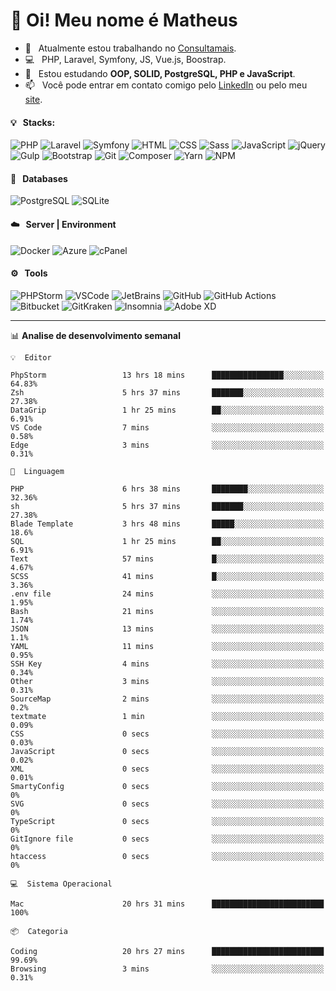 # 👋 Oi! Meu nome é Matheus

- 🔭 &nbsp; Atualmente estou trabalhando no [Consultamais](https://consultamais.com.br/).
- 💻 &nbsp; PHP, Laravel, Symfony, JS, Vue.js, Boostrap.
- 🌱 &nbsp; Estou estudando **OOP, SOLID, PostgreSQL, PHP e JavaScript**.
- 📫 &nbsp; Você pode entrar em contato comigo pelo [LinkedIn](https://www.linkedin.com/in/matheuscamargoxavier/) ou pelo meu [site](https://matheuscamargo.co).

#### 💡 &nbsp; Stacks:
![PHP](https://img.shields.io/badge/-PHP-777BB4?&logo=php&logoColor=FFFFFF)
![Laravel](https://img.shields.io/badge/-Laravel-FF2D20?&logo=laravel&logoColor=FFFFFF)
![Symfony](https://img.shields.io/badge/-Symfony-000000?&logo=symfony&logoColor=FFFFFF)
![HTML](https://img.shields.io/badge/-HTML-E34F26?&logo=html5&logoColor=FFFFFF)
![CSS](https://img.shields.io/badge/-CSS-1572B6?&logo=css3&logoColor=FFFFFF)
![Sass](https://img.shields.io/badge/-Sass-CC6699?&logo=sass&logoColor=FFFFFF)
![JavaScript](https://img.shields.io/badge/-JavaScript-F7DF1E?&logo=javascript&logoColor=FFFFFF)
![jQuery](https://img.shields.io/badge/-jQuery-0769AD?&logo=jquery&logoColor=FFFFFF)
![Gulp](https://img.shields.io/badge/-Gulp-CF4647?&logo=gulp&logoColor=FFFFFF)
![Bootstrap](https://img.shields.io/badge/-Bootstrap-7952B3?&logo=bootstrap&logoColor=FFFFFF)
![Git](https://img.shields.io/badge/-Git-F05032?&logo=git&logoColor=FFFFFF)
![Composer](https://img.shields.io/badge/-Composer-885630?&logo=composer&logoColor=FFFFFF)
![Yarn](https://img.shields.io/badge/-Yarn-2C8EBB?&logo=yarn&logoColor=FFFFFF)
![NPM](https://img.shields.io/badge/-npm-CB3837?&logo=npm&logoColor=FFFFFF)

#### 💾 &nbsp; Databases
![PostgreSQL](https://img.shields.io/badge/-PostgreSQL-336791?&logo=PostgreSQL&logoColor=FFFFFF)
![SQLite](https://img.shields.io/badge/-SQLite-003B57?&logo=SQLite&logoColor=FFFFFF)

#### ☁️ &nbsp; Server | Environment
![Docker](https://img.shields.io/badge/-Docker-2496ED?&logo=docker&logoColor=FFFFFF)
![Azure](https://img.shields.io/badge/-Azure-0089D6?&logo=microsoft%20azure&logoColor=FFFFFF)
![cPanel](https://img.shields.io/badge/-cPanel-FF6C2C?&logo=cpanel&logoColor=FFFFFF)

#### ⚙️ &nbsp; Tools
![PHPStorm](https://img.shields.io/badge/-PHPStorm-000000?&logo=PHPStorm&logoColor=FFFFFF)
![VSCode](https://img.shields.io/badge/-VSCode-007ACC?&logo=Visual%20Studio%20Code&logoColor=FFFFFF) 
![JetBrains](https://img.shields.io/badge/-JetBrains-000000?&logo=jetbrains&logoColor=FFFFFF) 
![GitHub](https://img.shields.io/badge/-GitHub-181717?&logo=github&logoColor=FFFFFF) 
![GitHub Actions](https://img.shields.io/badge/-GitHub%20Actions-181717?&logo=GitHub%20Actions&logoColor=FFFFFF) 
![Bitbucket](https://img.shields.io/badge/-Bitbucket-0052CC?&logo=bitbucket&logoColor=FFFFFF)
![GitKraken](https://img.shields.io/badge/-GitKraken-179287?&logo=GitKraken&logoColor=FFFFFF)
![Insomnia](https://img.shields.io/badge/-Insomnia-5849BE?&logo=Insomnia&logoColor=FFFFFF)
![Adobe XD](https://img.shields.io/badge/-Adobe%20XD-FF61F6?&logo=adobe%20xd&logoColor=FFFFFF) 
_______

📊  **Analise de desenvolvimento semanal**
```text
💡  Editor

PhpStorm                 13 hrs 18 mins      ████████████████░░░░░░░░░     64.83%
Zsh                      5 hrs 37 mins       ███████░░░░░░░░░░░░░░░░░░     27.38%
DataGrip                 1 hr 25 mins        ██░░░░░░░░░░░░░░░░░░░░░░░      6.91%
VS Code                  7 mins              ░░░░░░░░░░░░░░░░░░░░░░░░░      0.58%
Edge                     3 mins              ░░░░░░░░░░░░░░░░░░░░░░░░░      0.31%
```
```text
💬  Linguagem

PHP                      6 hrs 38 mins       ████████░░░░░░░░░░░░░░░░░     32.36%
sh                       5 hrs 37 mins       ███████░░░░░░░░░░░░░░░░░░     27.38%
Blade Template           3 hrs 48 mins       █████░░░░░░░░░░░░░░░░░░░░      18.6%
SQL                      1 hr 25 mins        ██░░░░░░░░░░░░░░░░░░░░░░░      6.91%
Text                     57 mins             █░░░░░░░░░░░░░░░░░░░░░░░░      4.67%
SCSS                     41 mins             █░░░░░░░░░░░░░░░░░░░░░░░░      3.36%
.env file                24 mins             ░░░░░░░░░░░░░░░░░░░░░░░░░      1.95%
Bash                     21 mins             ░░░░░░░░░░░░░░░░░░░░░░░░░      1.74%
JSON                     13 mins             ░░░░░░░░░░░░░░░░░░░░░░░░░       1.1%
YAML                     11 mins             ░░░░░░░░░░░░░░░░░░░░░░░░░      0.95%
SSH Key                  4 mins              ░░░░░░░░░░░░░░░░░░░░░░░░░      0.34%
Other                    3 mins              ░░░░░░░░░░░░░░░░░░░░░░░░░      0.31%
SourceMap                2 mins              ░░░░░░░░░░░░░░░░░░░░░░░░░       0.2%
textmate                 1 min               ░░░░░░░░░░░░░░░░░░░░░░░░░      0.09%
CSS                      0 secs              ░░░░░░░░░░░░░░░░░░░░░░░░░      0.03%
JavaScript               0 secs              ░░░░░░░░░░░░░░░░░░░░░░░░░      0.02%
XML                      0 secs              ░░░░░░░░░░░░░░░░░░░░░░░░░      0.01%
SmartyConfig             0 secs              ░░░░░░░░░░░░░░░░░░░░░░░░░         0%
SVG                      0 secs              ░░░░░░░░░░░░░░░░░░░░░░░░░         0%
TypeScript               0 secs              ░░░░░░░░░░░░░░░░░░░░░░░░░         0%
GitIgnore file           0 secs              ░░░░░░░░░░░░░░░░░░░░░░░░░         0%
htaccess                 0 secs              ░░░░░░░░░░░░░░░░░░░░░░░░░         0%
```
```text
💻  Sistema Operacional

Mac                      20 hrs 31 mins      █████████████████████████       100%
```
```text
📦  Categoria

Coding                   20 hrs 27 mins      █████████████████████████     99.69%
Browsing                 3 mins              ░░░░░░░░░░░░░░░░░░░░░░░░░      0.31%
```
